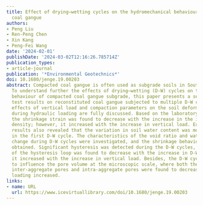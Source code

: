 ```yaml
---
title: Effect of drying–wetting cycles on the hydromechanical behaviour of compacted
  coal gangue
authors:
- Peng Liu
- Ren-Peng Chen
- Xin Kang
- Peng-Fei Wang
date: '2024-02-01'
publishDate: '2024-03-02T12:16:26.785714Z'
publication_types:
- article-journal
publication: '*Environmental Geotechnics*'
doi: 10.1680/jenge.19.00203
abstract: Compacted coal gangue is often used as subgrade soils in South Central China.
  To understand further the effects of drying–wetting (D-W) cycles on the hydromechanical
  behaviour of compacted coal gangue subgrade, this paper presents a series of laboratory
  test results on reconstituted coal gangue subjected to multiple D-W cycles. The
  effects of vertical load and compaction parameters on the soil deformation behaviours
  during hydraulic loading are fully discussed. Based on the laboratory investigations,
  the shrinkage strain was found to decrease with the increase in the initial dry
  density; however, it increased with the increase in vertical load. Experimental
  results also revealed that the variation in soil water content was more pronounced
  in the first D-W cycle. The characteristics of the void ratio and water content
  change during D-W cycles were investigated, and the shrinkage behaviour (e–w) was
  obtained. Significant hysteresis was detected during the D-W cycles, and the size
  of the hysteresis loop was found to decrease with the increase in D-W cycles, while
  it increased with the increase in vertical load. Besides, the D-W cycles were found
  to influence the pore volume at the microscopic scale, where both the volumes of
  inter-aggregate pores and intra-aggregate pores were found to decrease as the hydraulic
  loading increased.
links:
- name: URL
  url: https://www.icevirtuallibrary.com/doi/10.1680/jenge.19.00203
---
```

